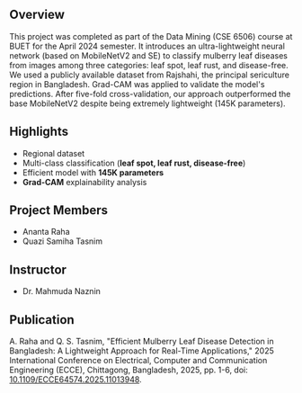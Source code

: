 ## Overview
This project was completed as part of the Data Mining (CSE 6506) course at BUET for the April 2024 semester. It introduces an ultra-lightweight neural network (based on MobileNetV2 and SE) to classify mulberry leaf diseases from images among three categories: leaf spot, leaf rust, and disease-free. We used a publicly available dataset from Rajshahi, the principal sericulture region in Bangladesh. Grad-CAM was applied to validate the model's predictions. After five-fold cross-validation, our approach outperformed the base MobileNetV2 despite being extremely lightweight (145K parameters).

## Highlights
- Regional dataset
- Multi-class classification (**leaf spot, leaf rust, disease-free**)
- Efficient model with **145K parameters**
- **Grad-CAM** explainability analysis

## Project Members
- Ananta Raha
- Quazi Samiha Tasnim

## Instructor
- Dr. Mahmuda Naznin

## Publication
A. Raha and Q. S. Tasnim, "Efficient Mulberry Leaf Disease Detection in Bangladesh: A Lightweight Approach for Real-Time Applications," 2025 International Conference on Electrical, Computer and Communication Engineering (ECCE), Chittagong, Bangladesh, 2025, pp. 1-6, doi: [10.1109/ECCE64574.2025.11013948](https://doi.org/10.1109/ECCE64574.2025.11013948).
